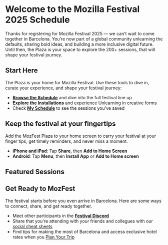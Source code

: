 <!-- This is the Plaza page when the visitor is signed in -->

# Welcome to the Mozilla Festival 2025 Schedule

Thanks for registering for Mozilla Festival 2025 — we can’t wait to come together in Barcelona. You’re now part of a global community unlearning the defaults, sharing bold ideas, and building a more inclusive digital future. Until then, the Plaza is your space to explore the 200+ sessions, that will shape your festival journey.

## Start Here

The Plaza is your home for Mozilla Festival. Use these tools to dive in, curate your experience, and shape your festival journey:

- [**Browse the Schedule**](/schedule) and dive into the full festival line up
- [**Explore the Installations**](/installations) and experience Unlearning in creative forms
- Check [**My Schedule**](/my-schedule) to see the sessions you’ve saved

## Keep the festival at your fingertips

Add the MozFest Plaza to your home screen to carry your festival at your finger tips, get timely reminders, and never miss a moment.

- **iPhone and iPad**: Tap **Share**, then **Add to Home Screen**
- **Android**: Tap **Menu**, then **Install App** or **Add to Home screen**

## Featured Sessions

## Get Ready to MozFest

The festival starts before you even arrive in Barcelona. Here are some ways to connect, share, and get ready together.

- Meet other participants in the [**Festival Discord**](https://discord.com/invite/mozfest)
- Share that you're attending with your friends and collegues with our [social cheat sheets](https://www.mozillafestival.org/thank-you)
- Find tips for making the most of Barcelona and access exclusive hotel rates when you [Plan Your Trip](https://www.mozillafestival.org/plan-your-trip)